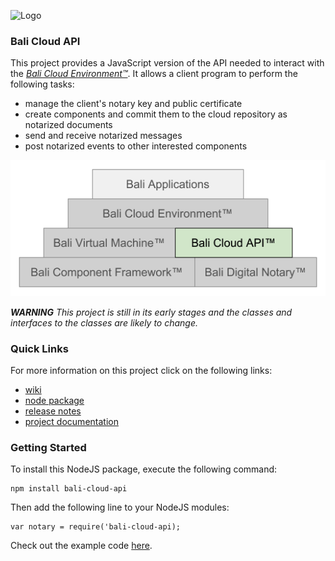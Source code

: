 ![Logo](https://raw.githubusercontent.com/craterdog-bali/bali-project-documentation/master/images/CraterDogLogo.png)

### Bali Cloud API
This project provides a JavaScript version of the API needed to interact with the [_Bali Cloud Environment™_](https://github.com/craterdog-bali/bali-project-documentation/wiki). It allows a client program to perform the following tasks:
 * manage the client's notary key and public certificate
 * create components and commit them to the cloud repository as notarized documents
 * send and receive notarized messages
 * post notarized events to other interested components

![Pyramid](https://raw.githubusercontent.com/craterdog-bali/js-bali-cloud-api/master/docs/images/BaliPyramid-CloudAPI.png)

_**WARNING**_
_This project is still in its early stages and the classes and interfaces to the classes are likely to change._

### Quick Links
For more information on this project click on the following links:
 * [wiki](https://github.com/craterdog-bali/js-bali-cloud-api/wiki)
 * [node package](https://www.npmjs.com/package/bali-cloud-api)
 * [release notes](https://github.com/craterdog-bali/js-bali-cloud-api/wiki/releases)
 * [project documentation](https://github.com/craterdog-bali/bali-project-documentation/wiki)

### Getting Started
To install this NodeJS package, execute the following command:
```
npm install bali-cloud-api
```
Then add the following line to your NodeJS modules:
```
var notary = require('bali-cloud-api);
```

Check out the example code [here](https://github.com/craterdog-bali/js-bali-cloud-api/wiki/examples).

